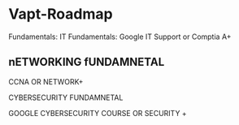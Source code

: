 # Vapt-Roadmap

Fundamentals:
IT Fundamentals:
Google IT Support or Comptia A+

## nETWORKING fUNDAMNETAL
CCNA OR NETWORK+

CYBERSECURITY FUNDAMNETAL 

GOOGLE CYBERSECURITY COURSE OR SECURITY +

